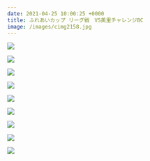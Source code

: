 ```yaml
---
date: 2021-04-25 10:00:25 +0000
title: ふれあいカップ リーグ戦　VS美里チャレンジBC
image: /images/cimg2158.jpg
---
```

![](/images/cimg2139.jpg)

![](/images/cimg2140.jpg)

![](/images/cimg2166.jpg)

![](/images/cimg2143.jpg)

![](/images/cimg2155.jpg)

![](/images/cimg2132.jpg)

![](/images/cimg2165.jpg)

![](/images/cimg2133.jpg)

![](/images/cimg2175.jpg)